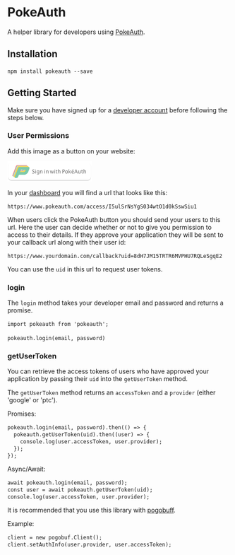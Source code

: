 # PokeAuth

A helper library for developers using [PokeAuth](https://www.pokeauth.com).

## Installation

```
npm install pokeauth --save
```

## Getting Started

Make sure you have signed up for a [developer account](https://www.pokeauth.com/developer/register)
before following the steps below.

### User Permissions

Add this image as a button on your website:

![pokeauth button](https://github.com/thisbejim/pokeauth/blob/master/pokeauth-button.png)

In your [dashboard](https://www.pokeauth.com/developer/dashboard) you will find a url that looks like this:

```
https://www.pokeauth.com/access/I5ulSrNsYgS034wtO1d0kSswSiu1
```

When users click the PokeAuth button you should send your users to this url.
Here the user can decide whether or not to give you permission to access
to their details.
If they approve your application they will be sent to your callback url
along with their user id:

```
https://www.yourdomain.com/callback?uid=8dH7JM15TRTR6MVPHU7RQLeSgqE2
```

You can use the ```uid``` in this url to request user tokens.

### login

The ```login``` method takes your developer email and password and returns a promise.

```
import pokeauth from 'pokeauth';

pokeauth.login(email, password)
```

### getUserToken

You can retrieve the access tokens of users who have approved your application by passing
their ```uid``` into the ```getUserToken``` method.

The ```getUserToken``` method returns an ```accessToken``` and a ```provider``` (either 'google' or 'ptc').

Promises:
```
pokeauth.login(email, password).then(() => {
  pokeauth.getUserToken(uid).then((user) => {
    console.log(user.accessToken, user.provider);
  });
});
```

Async/Await:
```
await pokeauth.login(email, password);
const user = await pokeauth.getUserToken(uid);
console.log(user.accessToken, user.provider);
```

It is recommended that you use this library with [pogobuff](https://github.com/cyraxx/pogobuf).

Example:
```
client = new pogobuf.Client();
client.setAuthInfo(user.provider, user.accessToken);
```
